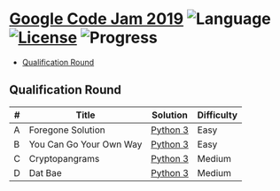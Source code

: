 # [Google Code Jam 2019](https://codingcompetitions.withgoogle.com/codejam/round/0000000000051705) ![Language](https://img.shields.io/badge/language-Python3-blue.svg) [![License](https://img.shields.io/badge/license-MIT-blue.svg)](LICENSE) ![Progress](https://img.shields.io/badge/progress-3%20%2F%204-32CD32.svg)

* [Qualification Round](https://github.com/cquark7/google-code-jam-2019/#qualification-round)
## Qualification Round
| # | Title | Solution | Difficulty |
|---| ----- | -------- | ---------- |
|A| Foregone Solution | [Python 3](./qualification-round/forgone_solution.py)| Easy |
|B| You Can Go Your Own Way| [Python 3](./qualification-round/you_can_go.py)| Easy |
|C| Cryptopangrams | [Python 3](./qualification-round/cryptopangrams.py)| Medium |
|D| Dat Bae | [Python 3](./qualification-round/dat_bae.py) | Medium |
